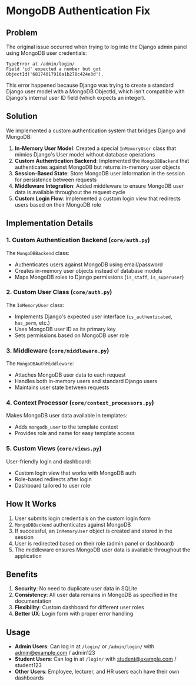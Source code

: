 # MongoDB Authentication Fix

## Problem

The original issue occurred when trying to log into the Django admin panel using MongoDB user credentials:

```
TypeError at /admin/login/
Field 'id' expected a number but got ObjectId('68174017916a1b278c424e3d').
```

This error happened because Django was trying to create a standard Django user model with a MongoDB ObjectId, which isn't compatible with Django's internal user ID field (which expects an integer).

## Solution

We implemented a custom authentication system that bridges Django and MongoDB:

1. **In-Memory User Model**: Created a special `InMemoryUser` class that mimics Django's User model without database operations
2. **Custom Authentication Backend**: Implemented the `MongoDBBackend` that authenticates against MongoDB but returns in-memory user objects
3. **Session-Based State**: Store MongoDB user information in the session for persistence between requests
4. **Middleware Integration**: Added middleware to ensure MongoDB user data is available throughout the request cycle
5. **Custom Login Flow**: Implemented a custom login view that redirects users based on their MongoDB role

## Implementation Details

### 1. Custom Authentication Backend (`core/auth.py`)

The `MongoDBBackend` class:
- Authenticates users against MongoDB using email/password
- Creates in-memory user objects instead of database models
- Maps MongoDB roles to Django permissions (`is_staff`, `is_superuser`)

### 2. Custom User Class (`core/auth.py`)

The `InMemoryUser` class:
- Implements Django's expected user interface (`is_authenticated`, `has_perm`, etc.)
- Uses MongoDB user ID as its primary key
- Sets permissions based on MongoDB user role

### 3. Middleware (`core/middleware.py`)

The `MongoDBAuthMiddleware`:
- Attaches MongoDB user data to each request
- Handles both in-memory users and standard Django users
- Maintains user state between requests

### 4. Context Processor (`core/context_processors.py`)

Makes MongoDB user data available in templates:
- Adds `mongodb_user` to the template context
- Provides role and name for easy template access

### 5. Custom Views (`core/views.py`)

User-friendly login and dashboard:
- Custom login view that works with MongoDB auth
- Role-based redirects after login
- Dashboard tailored to user role

## How It Works

1. User submits login credentials on the custom login form
2. `MongoDBBackend` authenticates against MongoDB
3. If successful, an `InMemoryUser` object is created and stored in the session
4. User is redirected based on their role (admin panel or dashboard)
5. The middleware ensures MongoDB user data is available throughout the application

## Benefits

1. **Security**: No need to duplicate user data in SQLite
2. **Consistency**: All user data remains in MongoDB as specified in the documentation
3. **Flexibility**: Custom dashboard for different user roles
4. **Better UX**: Login form with proper error handling

## Usage

- **Admin Users**: Can log in at `/login/` or `/admin/login/` with admin@example.com / admin123
- **Student Users**: Can log in at `/login/` with student@example.com / student123
- **Other Users**: Employee, lecturer, and HR users each have their own dashboards 